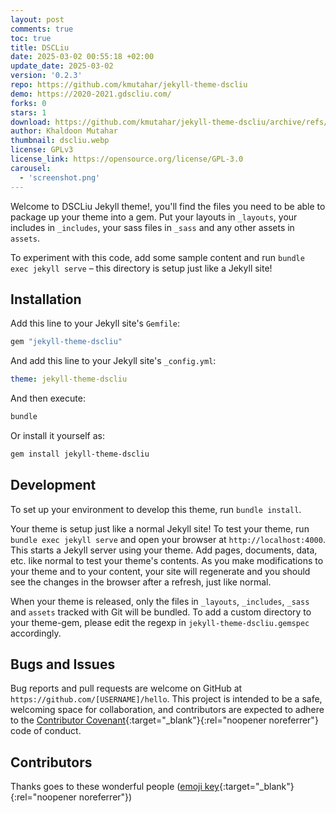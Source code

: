 ```yaml
---
layout: post
comments: true
toc: true
title: DSCLiu
date: 2025-03-02 00:55:18 +02:00
update_date: 2025-03-02
version: '0.2.3'
repo: https://github.com/kmutahar/jekyll-theme-dscliu
demo: https://2020-2021.gdscliu.com/
forks: 0
stars: 1
download: https://github.com/kmutahar/jekyll-theme-dscliu/archive/refs/tags/v0.2.3.zip
author: Khaldoon Mutahar
thumbnail: dscliu.webp
license: GPLv3
license_link: https://opensource.org/license/GPL-3.0
carousel:
  - 'screenshot.png'
---
```


Welcome to DSCLiu Jekyll theme!, you'll find the files you need to be able to package up your theme into a gem. 
Put your layouts in `_layouts`, your includes in `_includes`, your sass files in `_sass` and any other assets in `assets`.

To experiment with this code, add some sample content and run `bundle exec jekyll serve` – this directory is setup just like a Jekyll site!

## Installation

Add this line to your Jekyll site's `Gemfile`:

```ruby
gem "jekyll-theme-dscliu"
```

And add this line to your Jekyll site's `_config.yml`:

```yaml
theme: jekyll-theme-dscliu
```

And then execute:

```bash
bundle
```

Or install it yourself as:

```bash
gem install jekyll-theme-dscliu
```

## Development

To set up your environment to develop this theme, run `bundle install`.

Your theme is setup just like a normal Jekyll site! To test your theme, run `bundle exec jekyll serve` and open your browser at `http://localhost:4000`. This starts a Jekyll server using your theme. Add pages, documents, data, etc. like normal to test your theme's contents. As you make modifications to your theme and to your content, your site will regenerate and you should see the changes in the browser after a refresh, just like normal.

When your theme is released, only the files in `_layouts`, `_includes`, `_sass` and `assets` tracked with Git will be bundled.
To add a custom directory to your theme-gem, please edit the regexp in `jekyll-theme-dscliu.gemspec` accordingly.

## Bugs and Issues

Bug reports and pull requests are welcome on GitHub at `https://github.com/[USERNAME]/hello`. This project is intended to be a safe, welcoming space for collaboration, and contributors are expected to adhere to the [Contributor Covenant](http://contributor-covenant.org){:target="_blank"}{:rel="noopener noreferrer"} code of conduct.

## Contributors

Thanks goes to these wonderful people ([emoji key](https://allcontributors.org/docs/en/emoji-key){:target="_blank"}{:rel="noopener noreferrer"})
